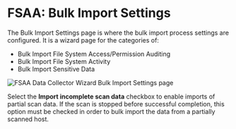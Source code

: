 # FSAA: Bulk Import Settings

The Bulk Import Settings page is where the bulk import process settings are configured. It is a
wizard page for the categories of:

- Bulk Import File System Access/Permission Auditing
- Bulk Import File System Activity
- Bulk Import Sensitive Data

![FSAA Data Collector Wizard Bulk Import Settings page](/img/product_docs/accessanalyzer/12.0/admin/datacollector/fsaa/bulkimport.webp)

Select the **Import incomplete scan data** checkbox to enable imports of partial scan data. If the
scan is stopped before successful completion, this option must be checked in order to bulk import
the data from a partially scanned host.
